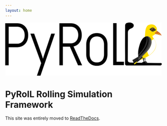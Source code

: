 ```yaml
---
layout: home
---
```


![PyRolL Banner](img/pyroll_banner.svg)

# PyRolL Rolling Simulation Framework

This site was entirely moved to [ReadTheDocs](https://pyroll.readthedocs.io).